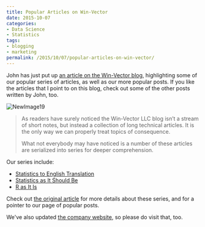 ```yaml
---
title: Popular Articles on Win-Vector
date: 2015-10-07
categories:
- Data Science
- Statistics
tags:
- blogging
- marketing
permalink: /2015/10/07/popular-articles-on-win-vector/
---
```

<p>John has just put up <a target="_blank" href="http://www.win-vector.com/blog/2015/10/some-key-win-vector-serial-data-science-articles/">an article on the Win-Vector blog</a>, highlighting some of our popular series of articles, as well as our more popular posts. If you like the articles that I point to on this blog, check out some of the other posts written by John, too.</p>

<p><img style="display:block;margin-left:auto;margin-right:auto;" src="{{ site.baseurl }}/assets/newimage19.png" alt="NewImage19" border="0" /></p>

<blockquote><p>As readers have surely noticed the Win-Vector LLC blog isn’t a stream of short notes, but instead a collection of long technical articles. It is the only way we can properly treat topics of consequence.</p>
<p>What not everybody may have noticed is a number of these articles are serialized into series for deeper comprehension. </p></blockquote>

<p>Our series include:</p>
<ul>
<li><a target="_blank" href="http://www.win-vector.com/blog/category/statistics-to-english-translation/">Statistics to English Translation</a></li>
<li><a target="_blank" href="http://www.win-vector.com/blog/tag/statistics-as-it-should-be/">Statistics as It Should Be</a></li>
<li><a target="_blank" href="http://www.win-vector.com/blog/tag/r-as-it-is/">R as It Is</a></li>
</ul>

<p>Check out <a target="_blank" href="http://www.win-vector.com/blog/2015/10/some-key-win-vector-serial-data-science-articles/">the original article</a> for more details about these series, and for a pointer to our page of popular posts. </p>
<p>We've also updated <a target="_blank" href="http://www.win-vector.com/site/">the company website</a>, so please do visit that, too.</p>
